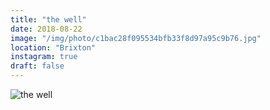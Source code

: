 ```yaml
---
title: "the well"
date: 2018-08-22
image: "/img/photo/c1bac28f095534bfb33f8d97a95c9b76.jpg"
location: "Brixton"
instagram: true
draft: false
---
```


![the well](/img/photo/c1bac28f095534bfb33f8d97a95c9b76.jpg)
